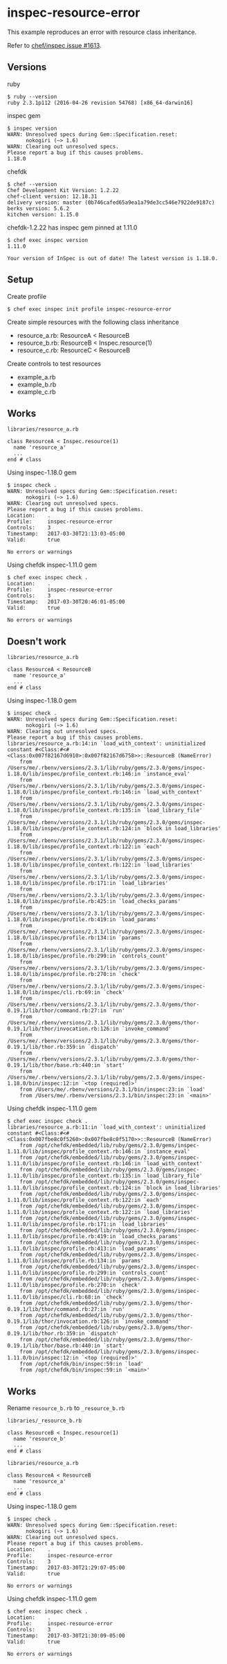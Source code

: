 # inspec-resource-error

This example reproduces an error with resource class inheritance.

Refer to [chef/inspec issue #1613](https://github.com/chef/inspec/issues/1613).


## Versions

ruby

    $ ruby --version
    ruby 2.3.1p112 (2016-04-26 revision 54768) [x86_64-darwin16]

inspec gem

    $ inspec version
    WARN: Unresolved specs during Gem::Specification.reset:
          nokogiri (~> 1.6)
    WARN: Clearing out unresolved specs.
    Please report a bug if this causes problems.
    1.18.0

chefdk

    $ chef --version
    Chef Development Kit Version: 1.2.22
    chef-client version: 12.18.31
    delivery version: master (0b746cafed65a9ea1a79de3cc546e7922de9187c)
    berks version: 5.6.2
    kitchen version: 1.15.0

chefdk-1.2.22 has inspec gem pinned at 1.11.0

    $ chef exec inspec version
    1.11.0

    Your version of InSpec is out of date! The latest version is 1.18.0.


## Setup

Create profile

    $ chef exec inspec init profile inspec-resource-error

Create simple resources with the following class inheritance

  - resource_a.rb:  ResourceA < ResourceB
  - resource_b.rb:  ResourceB < Inspec.resource(1)
  - resource_c.rb:  ResourceC < ResourceB

Create controls to test resources

  - example_a.rb
  - example_b.rb
  - example_c.rb


## Works

`libraries/resource_a.rb`

    class ResourceA < Inspec.resource(1)
      name 'resource_a'
      ...
    end # class

Using inspec-1.18.0 gem

    $ inspec check .
    WARN: Unresolved specs during Gem::Specification.reset:
          nokogiri (~> 1.6)
    WARN: Clearing out unresolved specs.
    Please report a bug if this causes problems.
    Location:    .
    Profile:     inspec-resource-error
    Controls:    3
    Timestamp:   2017-03-30T21:13:03-05:00
    Valid:       true

    No errors or warnings

Using chefdk inspec-1.11.0 gem

    $ chef exec inspec check .
    Location:    .
    Profile:     inspec-resource-error
    Controls:    3
    Timestamp:   2017-03-30T20:46:01-05:00
    Valid:       true

    No errors or warnings


## Doesn't work

`libraries/resource_a.rb`

    class ResourceA < ResourceB
      name 'resource_a'
      ...
    end # class

Using inspec-1.18.0 gem

    $ inspec check .
    WARN: Unresolved specs during Gem::Specification.reset:
          nokogiri (~> 1.6)
    WARN: Clearing out unresolved specs.
    Please report a bug if this causes problems.
    libraries/resource_a.rb:14:in `load_with_context': uninitialized constant #<Class:#<#<Class:0x007f82167d6910>:0x007f82167d6758>>::ResourceB (NameError)
    	from /Users/me/.rbenv/versions/2.3.1/lib/ruby/gems/2.3.0/gems/inspec-1.18.0/lib/inspec/profile_context.rb:146:in `instance_eval'
    	from /Users/me/.rbenv/versions/2.3.1/lib/ruby/gems/2.3.0/gems/inspec-1.18.0/lib/inspec/profile_context.rb:146:in `load_with_context'
    	from /Users/me/.rbenv/versions/2.3.1/lib/ruby/gems/2.3.0/gems/inspec-1.18.0/lib/inspec/profile_context.rb:135:in `load_library_file'
    	from /Users/me/.rbenv/versions/2.3.1/lib/ruby/gems/2.3.0/gems/inspec-1.18.0/lib/inspec/profile_context.rb:124:in `block in load_libraries'
    	from /Users/me/.rbenv/versions/2.3.1/lib/ruby/gems/2.3.0/gems/inspec-1.18.0/lib/inspec/profile_context.rb:122:in `each'
    	from /Users/me/.rbenv/versions/2.3.1/lib/ruby/gems/2.3.0/gems/inspec-1.18.0/lib/inspec/profile_context.rb:122:in `load_libraries'
    	from /Users/me/.rbenv/versions/2.3.1/lib/ruby/gems/2.3.0/gems/inspec-1.18.0/lib/inspec/profile.rb:171:in `load_libraries'
    	from /Users/me/.rbenv/versions/2.3.1/lib/ruby/gems/2.3.0/gems/inspec-1.18.0/lib/inspec/profile.rb:425:in `load_checks_params'
    	from /Users/me/.rbenv/versions/2.3.1/lib/ruby/gems/2.3.0/gems/inspec-1.18.0/lib/inspec/profile.rb:419:in `load_params'
    	from /Users/me/.rbenv/versions/2.3.1/lib/ruby/gems/2.3.0/gems/inspec-1.18.0/lib/inspec/profile.rb:134:in `params'
    	from /Users/me/.rbenv/versions/2.3.1/lib/ruby/gems/2.3.0/gems/inspec-1.18.0/lib/inspec/profile.rb:299:in `controls_count'
    	from /Users/me/.rbenv/versions/2.3.1/lib/ruby/gems/2.3.0/gems/inspec-1.18.0/lib/inspec/profile.rb:270:in `check'
    	from /Users/me/.rbenv/versions/2.3.1/lib/ruby/gems/2.3.0/gems/inspec-1.18.0/lib/inspec/cli.rb:69:in `check'
    	from /Users/me/.rbenv/versions/2.3.1/lib/ruby/gems/2.3.0/gems/thor-0.19.1/lib/thor/command.rb:27:in `run'
    	from /Users/me/.rbenv/versions/2.3.1/lib/ruby/gems/2.3.0/gems/thor-0.19.1/lib/thor/invocation.rb:126:in `invoke_command'
    	from /Users/me/.rbenv/versions/2.3.1/lib/ruby/gems/2.3.0/gems/thor-0.19.1/lib/thor.rb:359:in `dispatch'
    	from /Users/me/.rbenv/versions/2.3.1/lib/ruby/gems/2.3.0/gems/thor-0.19.1/lib/thor/base.rb:440:in `start'
    	from /Users/me/.rbenv/versions/2.3.1/lib/ruby/gems/2.3.0/gems/inspec-1.18.0/bin/inspec:12:in `<top (required)>'
    	from /Users/me/.rbenv/versions/2.3.1/bin/inspec:23:in `load'
    	from /Users/me/.rbenv/versions/2.3.1/bin/inspec:23:in `<main>'

Using chefdk inspec-1.11.0 gem

    $ chef exec inspec check .
    libraries/resource_a.rb:11:in `load_with_context': uninitialized constant #<Class:#<#<Class:0x007fbe8c0f5260>:0x007fbe8c0f5170>>::ResourceB (NameError)
    	from /opt/chefdk/embedded/lib/ruby/gems/2.3.0/gems/inspec-1.11.0/lib/inspec/profile_context.rb:146:in `instance_eval'
    	from /opt/chefdk/embedded/lib/ruby/gems/2.3.0/gems/inspec-1.11.0/lib/inspec/profile_context.rb:146:in `load_with_context'
    	from /opt/chefdk/embedded/lib/ruby/gems/2.3.0/gems/inspec-1.11.0/lib/inspec/profile_context.rb:135:in `load_library_file'
    	from /opt/chefdk/embedded/lib/ruby/gems/2.3.0/gems/inspec-1.11.0/lib/inspec/profile_context.rb:124:in `block in load_libraries'
    	from /opt/chefdk/embedded/lib/ruby/gems/2.3.0/gems/inspec-1.11.0/lib/inspec/profile_context.rb:122:in `each'
    	from /opt/chefdk/embedded/lib/ruby/gems/2.3.0/gems/inspec-1.11.0/lib/inspec/profile_context.rb:122:in `load_libraries'
    	from /opt/chefdk/embedded/lib/ruby/gems/2.3.0/gems/inspec-1.11.0/lib/inspec/profile.rb:171:in `load_libraries'
    	from /opt/chefdk/embedded/lib/ruby/gems/2.3.0/gems/inspec-1.11.0/lib/inspec/profile.rb:419:in `load_checks_params'
    	from /opt/chefdk/embedded/lib/ruby/gems/2.3.0/gems/inspec-1.11.0/lib/inspec/profile.rb:413:in `load_params'
    	from /opt/chefdk/embedded/lib/ruby/gems/2.3.0/gems/inspec-1.11.0/lib/inspec/profile.rb:134:in `params'
    	from /opt/chefdk/embedded/lib/ruby/gems/2.3.0/gems/inspec-1.11.0/lib/inspec/profile.rb:299:in `controls_count'
    	from /opt/chefdk/embedded/lib/ruby/gems/2.3.0/gems/inspec-1.11.0/lib/inspec/profile.rb:270:in `check'
    	from /opt/chefdk/embedded/lib/ruby/gems/2.3.0/gems/inspec-1.11.0/lib/inspec/cli.rb:68:in `check'
    	from /opt/chefdk/embedded/lib/ruby/gems/2.3.0/gems/thor-0.19.1/lib/thor/command.rb:27:in `run'
    	from /opt/chefdk/embedded/lib/ruby/gems/2.3.0/gems/thor-0.19.1/lib/thor/invocation.rb:126:in `invoke_command'
    	from /opt/chefdk/embedded/lib/ruby/gems/2.3.0/gems/thor-0.19.1/lib/thor.rb:359:in `dispatch'
    	from /opt/chefdk/embedded/lib/ruby/gems/2.3.0/gems/thor-0.19.1/lib/thor/base.rb:440:in `start'
    	from /opt/chefdk/embedded/lib/ruby/gems/2.3.0/gems/inspec-1.11.0/bin/inspec:12:in `<top (required)>'
    	from /opt/chefdk/bin/inspec:59:in `load'
    	from /opt/chefdk/bin/inspec:59:in `<main>'    


## Works

Rename `resource_b.rb` to `_resource_b.rb`

`libraries/_resource_b.rb`

    class ResourceB < Inspec.resource(1)
      name 'resource_b'
      ...
    end # class

`libraries/resource_a.rb`

    class ResourceA < ResourceB
      name 'resource_a'
      ...
    end # class

Using inspec-1.18.0 gem

    $ inspec check .
    WARN: Unresolved specs during Gem::Specification.reset:
          nokogiri (~> 1.6)
    WARN: Clearing out unresolved specs.
    Please report a bug if this causes problems.
    Location:    .
    Profile:     inspec-resource-error
    Controls:    3
    Timestamp:   2017-03-30T21:29:07-05:00
    Valid:       true

    No errors or warnings

Using chefdk inspec-1.11.0 gem

    $ chef exec inspec check .
    Location:    .
    Profile:     inspec-resource-error
    Controls:    3
    Timestamp:   2017-03-30T21:30:09-05:00
    Valid:       true

    No errors or warnings
